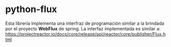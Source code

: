 # python-flux

Esta librería implementa una interfraz de programación similar a la brindada por el proyecto **WebFlux** de spring.
La interfaz implementada es similar a: https://projectreactor.io/docs/core/release/api/reactor/core/publisher/Flux.html


